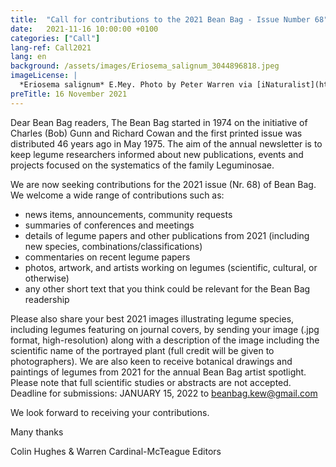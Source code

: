 ```yaml
---
title:  "Call for contributions to the 2021 Bean Bag - Issue Number 68"
date:   2021-11-16 10:00:00 +0100
categories: ["Call"]
lang-ref: Call2021
lang: en
background: /assets/images/Eriosema_salignum_3044896818.jpeg
imageLicense: |
  *Eriosema salignum* E.Mey. Photo by Peter Warren via [iNaturalist](https://www.gbif.org/occurrence/3044896818)
preTitle: 16 November 2021
---
```


Dear Bean Bag readers, 
The Bean Bag started in 1974 on the initiative of Charles (Bob) Gunn and Richard Cowan and the first printed issue was distributed 46 years ago in May 1975. The aim of the annual newsletter is to keep legume researchers informed about new publications, events and projects focused on the systematics of the family Leguminosae. 

We are now seeking contributions for the 2021 issue (Nr. 68) of Bean Bag. We welcome a wide range of contributions such as: 
* news items, announcements, community requests
* summaries of conferences and meetings
* details of legume papers and other publications from 2021 (including new species, combinations/classifications)
* commentaries on recent legume papers
* photos, artwork, and artists working on legumes (scientific, cultural, or otherwise)
* any other short text that you think could be relevant for the Bean Bag readership

Please also share your best 2021 images illustrating legume species, including legumes featuring on journal covers, by sending your image (.jpg format, high-resolution) along with a description of the image including the scientific name of the portrayed plant (full credit will be given to photographers). We are also keen to receive botanical drawings and paintings of legumes from 2021 for the annual Bean Bag artist spotlight.
Please note that full scientific studies or abstracts are not accepted.
Deadline for submissions: JANUARY 15, 2022 to <beanbag.kew@gmail.com>

We look forward to receiving your contributions. 

Many thanks

Colin Hughes & Warren Cardinal-McTeague
Editors
